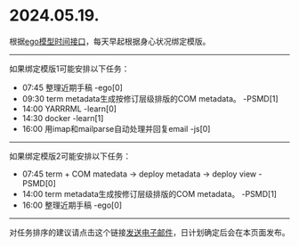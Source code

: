 # 2024.05.19.

根据[ego模型时间接口](https://gitee.com/hyg/blog/blob/master/timeflow.md)，每天早起根据身心状况绑定模版。

---
如果绑定模版1可能安排以下任务：

- 07:45	整理近期手稿 -ego[0]
- 09:30	term metadata生成按修订层级排版的COM metadata。 -PSMD[1]
- 14:00	YARRRML -learn[0]
- 14:30	docker -learn[1]
- 16:00	用imap和mailparse自动处理并回复email -js[0]

---
如果绑定模版2可能安排以下任务：

- 07:45	term + COM matedata -> deploy metadata -> deploy view -PSMD[0]
- 14:00	term metadata生成按修订层级排版的COM metadata。 -PSMD[1]
- 16:00	整理近期手稿 -ego[0]

---
对任务排序的建议请点击这个链接<a href="mailto:huangyg@mars22.com?subject=关于2024.05.19.任务排序的建议&body=date: 20240519%0D%0Afile: ../../blog/release/time/d.20240519.md%0D%0A---请勿修改邮件主题及以上内容---%0D%0A">发送电子邮件</a>，日计划确定后会在本页面发布。